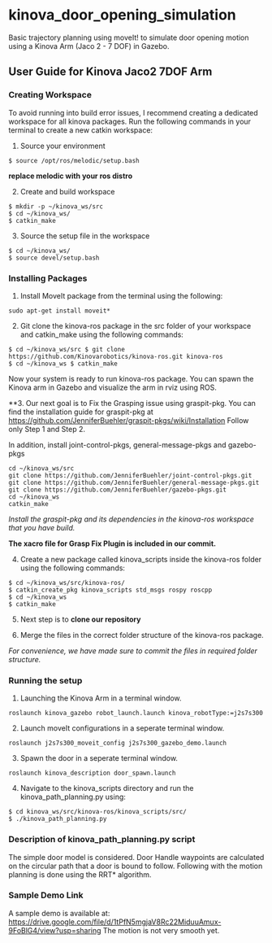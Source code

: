# kinova_door_opening_simulation
Basic trajectory planning using moveIt! to simulate door opening motion using a Kinova Arm (Jaco 2 - 7 DOF) in Gazebo.

## User Guide for Kinova Jaco2 7DOF Arm 

### Creating Workspace 

To avoid running into build error issues, I recommend creating a dedicated workspace for all kinova packages. Run the following commands in your terminal to create a new catkin workspace: 
  1. Source your environment 
  ```
  $ source /opt/ros/melodic/setup.bash 
  ```

  **replace melodic with your ros distro**

  2. Create and build workspace 
  ```
  $ mkdir -p ~/kinova_ws/src 
  $ cd ~/kinova_ws/ 
  $ catkin_make 
  ```
  3. Source the setup file in the workspace 
  ```
  $ cd ~/kinova_ws/ 
  $ source devel/setup.bash 
  ```
### Installing Packages 

  1. Install MoveIt package from the terminal using the following: 
  ```
  sudo apt-get install moveit* 
  ```
  2. Git clone the kinova-ros package in the src folder of your workspace and 
  catkin_make using the following commands: 
  ```
  $ cd ~/kinova_ws/src $ git clone https://github.com/Kinovarobotics/kinova-ros.git kinova-ros 
  $ cd ~/kinova_ws $ catkin_make 
  ```
  
  Now your system is ready to run kinova-ros package. You can spawn the Kinova arm in Gazebo and visualize the arm in rviz using ROS. 
  
  **3. Our next goal is to Fix the Grasping issue using graspit-pkg. You can find the installation guide for graspit-pkg at https://github.com/JenniferBuehler/graspit-pkgs/wiki/Installation Follow only Step 1 and Step 2.
  
  In addition, install joint-control-pkgs, general-message-pkgs and gazebo-pkgs
  
  ```
  cd ~/kinova_ws/src
  git clone https://github.com/JenniferBuehler/joint-control-pkgs.git
  git clone https://github.com/JenniferBuehler/general-message-pkgs.git
  git clone https://github.com/JenniferBuehler/gazebo-pkgs.git
  cd ~/kinova_ws
  catkin_make
  ```
  *Install the graspit-pkg and its dependencies in the kinova-ros workspace that you have build.*
  
  **The xacro file for Grasp Fix Plugin is included in our commit.**
  
  4. Create a new package called kinova_scripts inside the kinova-ros folder using the following commands: 
  ```
  $ cd ~/kinova_ws/src/kinova-ros/ 
  $ catkin_create_pkg kinova_scripts std_msgs rospy roscpp 
  $ cd ~/kinova_ws 
  $ catkin_make 
  ```
  
  5. Next step is to **clone our repository** 
  
  6. Merge the files in the correct folder structure of the kinova-ros package.
  
  *For convenience, we have made sure to commit the files in required folder structure.*
 
### Running the setup
  
  1. Launching the Kinova Arm in a terminal window.
  ```
  roslaunch kinova_gazebo robot_launch.launch kinova_robotType:=j2s7s300
  ```
  2. Launch moveIt configurations in a seperate terminal window.
  ```
  roslaunch j2s7s300_moveit_config j2s7s300_gazebo_demo.launch
  ```
  3. Spawn the door in a seperate terminal window.
  ```
  roslaunch kinova_description door_spawn.launch
  ```
  4. Navigate to the kinova_scripts directory and run the kinova_path_planning.py using: 
  ```
  $ cd kinova_ws/src/kinova-ros/kinova_scripts/src/ 
  $ ./kinova_path_planning.py
  ```

### Description of kinova_path_planning.py script

The simple door model is considered. Door Handle waypoints are calculated on the circular path that a door is bound to follow. 
Following with the motion planning is done using the RRT*  algorithm.

### Sample Demo Link

A sample demo is available at: https://drive.google.com/file/d/1tPfN5mgjaV8Rc22MiduuAmux-9FoBlG4/view?usp=sharing The motion is not very smooth yet.
